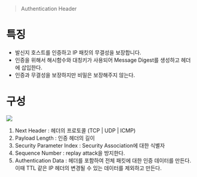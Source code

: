 > Authentication Header
# 특징
- 발신지 호스트를 인증하고 IP 패킷의 무결성을 보장합니다.
- 인증을 위해서 해시함수와 대칭키가 사용되어 Message Digest를 생성하고 헤더에 삽입한다.
- 인증과 무결성을 보장하지만 비밀은 보장해주지 않는다.
# 구성
![](https://blog.kakaocdn.net/dn/cylnRH/btqFbkFkJ7D/RBkwmq8yHwSwXklaIx3I3K/img.png)
1. Next Header : 헤더의 프로토콜 (TCP | UDP | ICMP)
2. Payload Length : 인증 헤더의 길이
3. Security Parameter Index : Security Association에 대한 식별자
4. Sequence Number : replay attack을 방지한다.
5. Authentication Data : 헤더를 포함하여 전체 패킷에 대한 인증 데이터를 만든다. 이때 TTL 같은 IP 헤더의 변경될 수 있는 데이터를 제외하고 만든다.
